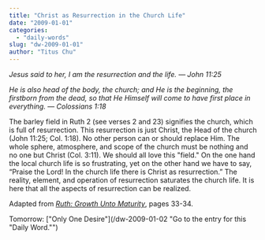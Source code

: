 ```yaml
---
title: "Christ as Resurrection in the Church Life"
date: "2009-01-01"
categories: 
  - "daily-words"
slug: "dw-2009-01-01"
author: "Titus Chu"
---
```


_Jesus said to her, I am the resurrection and the life. — John 11:25_

_He is also head of the body, the church; and He is the beginning, the firstborn from the dead, so that He Himself will come to have first place in everything. — Colossians 1:18_

The barley field in Ruth 2 (see verses 2 and 23) signifies the church, which is full of resurrection. This resurrection is just Christ, the Head of the church (John 11:25; Col. 1:18). No other person can or should replace Him. The whole sphere, atmosphere, and scope of the church must be nothing and no one but Christ (Col. 3:11). We should all love this "field." On the one hand the local church life is so frustrating, yet on the other hand we have to say, “Praise the Lord! In the church life there is Christ as resurrection.” The reality, element, and operation of resurrection saturates the church life. It is here that all the aspects of resurrection can be realized.

Adapted from [_Ruth: Growth Unto Maturity_](book-journey-of-life "Go to the entry for this book."), pages 33-34.

Tomorrow: ["Only One Desire"](/dw-2009-01-02 "Go to the entry for this "Daily Word."")
